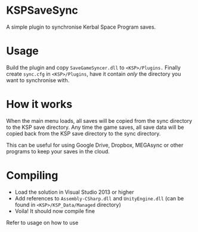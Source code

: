 # KSPSaveSync
A simple plugin to synchronise Kerbal Space Program saves.

# Usage
Build the plugin and copy ```SaveGameSyncer.dll``` to ```<KSP>/Plugins.```
Finally create ```sync.cfg``` in ```<KSP>/Plugins```, have it contain *only* the directory you want to synchronise with.

# How it works
When the main menu loads, all saves will be copied from the sync directory to the KSP save directory.
Any time the game saves, all save data will be copied back from the KSP save directory to the sync directory.

This can be useful for using Google Drive, Dropbox,  MEGAsync or other programs to keep your saves in the cloud.

# Compiling
* Load the solution in Visual Studio 2013 or higher
* Add references to ```Assembly-CSharp.dll``` and ```UnityEngine.dll``` (can be found in ```<KSP>/KSP_Data/Managed``` directory)
* Voila! It should now compile fine

Refer to usage on how to use
